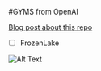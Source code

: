 #GYMS from OpenAI

[Blog post about this repo](http://www.lessand.ro/8/post)

- [ ] FrozenLake

![Alt Text](./Frozen)
